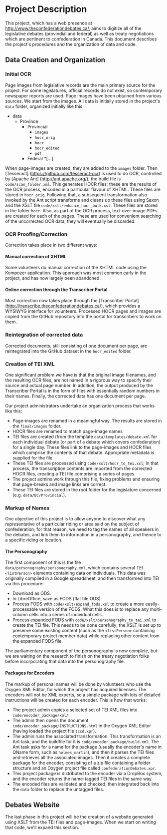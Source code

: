 # Project Description

This project, which has a web presence at http://www.theconfederationdebates.ca/, aims to digitize all of the legislative debates (provindial and federal) as well as treaty negotiations which are pertinent to confederation in Canada. This document describes the project's procedures and the organization of data and code.

## Data Creation and Organization
### Initial OCR
Page images from legislative records are the main primary source for the project. For some legislatures, official records do not exist, so contemporary newspaper reports are used. Page images have been obtained from various sources. We start from the images. All data is initially stored in the project's `data` folder, organized initially like this:

* data
  * Province
    * Provincial
        * `images`
        * `hocr_orig`
        * `hocr`
        * `hocr_edited`
        * `pdf`
    * Federal
      *\[...\]
      
When page-images are created, they are added to the `images` folder. Then [Tesseract] (https://github.com/tesseract-ocr) is used to do OCR, controlled by [Apache Ant] (http://ant.apache.org/); the build file is `code/scan_folder.xml`. This generates HOCR files; these are the results of the OCR process, encoded in a particular flavour of XHTML. These files are stored in `hocr_orig`. Following that, a subsequent transformation also invoked by the Ant script transforms and cleans up these files using Saxon and the XSLT file `code/xslt/enhance_hocr_bulk.xsl`. These files are stored in the folder `hocr`. Also, as part of the OCR process, text-over-image PDFs are created for each of the pages. These are used for convenient searching of the uncorrected OCR data; they will eventually be discarded.

### OCR Proofing/Correction
Correction takes place in two different ways:
#### Manual correction of XHTML
Some volunteers do manual correction of the XHTML code using the Kompozer application. This approach was most common early in the project, and has now largely been abandoned.
#### Online correction through the Transcriber Portal
Most correction now takes place through the [Transcriber Portal] (http://transcribe.theconfederationdebates.ca/), which provides a WYSIWYG interface for volunteers. Processed HOCR pages and images are copied from the GitHub repository into the portal for transcribers to work on them.

### Reintegration of corrected data
Corrected documents, still consisting of one document per page, are reintegrated into the GitHub dataset in the `hocr_edited` folder.

### Creation of TEI XML
One significant problem we have is that the original image filenames, and the resulting OCR files, are not named in a rigorous way to specify their source and actual page number. In addition, the output produced by the Transcriber Portal is in the form of files with essentially random numbers in their names. Finally, the corrected data has one document per page.

Our project administrators undertake an organization process that works like this:

  * Page-images are renamed in a meaningful way. The results are stored in the `final/images` folder.
  * HOCR files are renamed to match page-image names
  * TEI files are created (from the template `data/templates/debate.xml` for each individual debate (or part of a debate which covers confederation) for a single day. These files link to the page-images and HOCR files which comprise the contents of that debate. Appropriate metadata is supplied for the file.
  * These TEI files are processed using `code/xslt/hocr_to_tei.xsl`; in that process, the transcription contents are imported from the corrected HOCR files, creating a TEI file comprising a series of pages.
  * The project admins work through this file, fixing problems and ensuring that page-breaks and image links are correct.
  * These TEI files are stored in the root folder for the legislature concerned (e.g. `data/BC/Provincial`).

### Markup of Names
One objective of this project is to allow anyone to discover what any representative of a particular riding or area said on the subject of confederation; for that reason, we need to tag the names of all speakers in the debates, and link them to information in a personography, and thence to a specific riding or location.

#### The Personography
The first component of this is the file `data/personography/personography.xml`, which contains several TEI `<listPerson>` elements containing data on individuals. This data was originally compiled in a Google spreadsheet, and then transformed into TEI via this procedure:

  * Download as ODS.
  * In LibreOffice, save as FODS (flat file ODS)
  * Process FODS with `code/xslt/expand_fods.xsl` to create a more easily-processable version of the FODS. What this does is to replace any multi-column cells into a series of individual cells.
  * Process expanded FODS with `code/xslt/personography_to_tei.xml` to create the TEI file. This needs to be done carefully; the XSLT is set up to preserve some existing content (such as the `<listPerson>` containing contemporary project member data) while replacing other content from the expanded FODS file.

The parliamentary component of the personography is now complete, but we are waiting on the research to finish on the treaty negotiation folks before incorporating that data into the personography file.

#### Packages for Encoders
The markup of personal names will be done by volunteers who use the Oxygen XML Editor, for which the project has acquired licenses. The encoders will not be XML experts, so a simple package with lots of detailed instructions will be created for each encoder. This is how that works:

  * The project admin copies a selected set of TEI XML files into `code/encoder_package/xml/`.
  * The admin then opens the document `code/encoder_package/INSTRUCTIONS.html` in the Oxygen XML Editor (having loaded the project file `tccd.xpr`).
  * The admin runs the associated transformation. This transformation is an Ant task, and the buildfile for it is `code/encoder_package/build.xml`. The Ant task asks for a name for the package (usually the encoder's name in QName form, such as `holmes_martin`), and then it parses the TEI files and retrieves all the associated images. Then it creates a complete package for the encoder, consisting of a zip file containing a folder structure and an Oxygen project file called `confederationDebates.xpr`.
  * This project package is distributed to the encoder via a DropBox system, and the encoder returns the name-tagged TEI files in the same way. 
  * The encoded files are validated and checked, then integrated back into the `data` folder to replace the untagged files.

## Debates Website
The last phase in this project will be the creation of a website generated using XSLT from the TEI files and page-images. When we start on writing that code, we'll expand this section.
